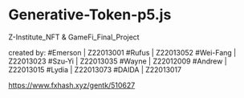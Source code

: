 # Generative-Token-p5.js

Z-Institute_NFT &amp; GameFi_Final_Project

created by:
#Emerson | Z22013001
#Rufus | Z22013052
#Wei-Fang | Z22013023
#Szu-Yi | Z22013035
#Wayne | Z22012009
#Andrew | Z22013015
#Lydia | Z22013073
#DAIDA | Z22013017

https://www.fxhash.xyz/gentk/510627
